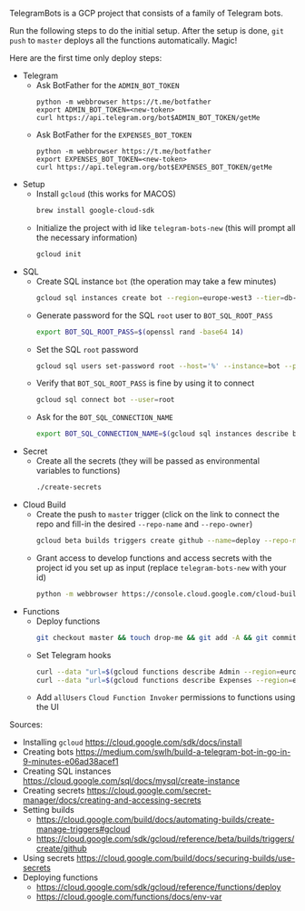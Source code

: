TelegramBots is a GCP project that consists of a family of Telegram bots.

Run the following steps to do the initial setup. After the setup is done, `git push` to `master` deploys all the functions automatically. Magic!

Here are the first time only deploy steps:
- Telegram
  - Ask BotFather for the `ADMIN_BOT_TOKEN`
    ```
    python -m webbrowser https://t.me/botfather
    export ADMIN_BOT_TOKEN=<new-token>
    curl https://api.telegram.org/bot$ADMIN_BOT_TOKEN/getMe
    ```
  - Ask BotFather for the `EXPENSES_BOT_TOKEN`
    ```
    python -m webbrowser https://t.me/botfather
    export EXPENSES_BOT_TOKEN=<new-token>
    curl https://api.telegram.org/bot$EXPENSES_BOT_TOKEN/getMe
    ```
- Setup
  - Install `gcloud` (this works for MACOS)
    ```bash
    brew install google-cloud-sdk
    ```
  - Initialize the project with id like `telegram-bots-new` (this will prompt all the necessary information)
    ```bash
    gcloud init
    ```
- SQL
  - Create SQL instance `bot` (the operation may take a few minutes)
    ```bash
    gcloud sql instances create bot --region=europe-west3 --tier=db-f1-micro
    ```
  - Generate password for the SQL `root` user to `BOT_SQL_ROOT_PASS`
    ```bash
    export BOT_SQL_ROOT_PASS=$(openssl rand -base64 14)
    ```
  - Set the SQL `root` password
    ```bash
    gcloud sql users set-password root --host='%' --instance=bot --password=$BOT_SQL_ROOT_PASS
    ```
  - Verify that `BOT_SQL_ROOT_PASS` is fine by using it to connect
    ```bash
    gcloud sql connect bot --user=root
    ```
  - Ask for the `BOT_SQL_CONNECTION_NAME`
    ```bash
    export BOT_SQL_CONNECTION_NAME=$(gcloud sql instances describe bot --format=json | jq -r .connectionName)
    ```
- Secret
  - Create all the secrets (they will be passed as environmental variables to functions)
    ```bash
    ./create-secrets
    ```
- Cloud Build
  - Create the push to `master` trigger (click on the link to connect the repo and fill-in the desired `--repo-name` and `--repo-owner`)
    ```bash
    gcloud beta builds triggers create github --name=deploy --repo-name=TelegramBots --branch-pattern="^master$" --repo-owner=nestoroprysk --build-config=cloudbuild.yaml
    ```
  - Grant access to develop functions and access secrets with the project id you set up as input (replace `telegram-bots-new` with your id)
    ```bash
    python -m webbrowser https://console.cloud.google.com/cloud-build/settings/service-account?folder=&organizationId=&project=telegram-bots-new 
    ```
- Functions
  - Deploy functions 
    ```bash
    git checkout master && touch drop-me && git add -A && git commit -m "Triggering the deploy of functions" && git push
    ```
  - Set Telegram hooks
    ```bash
    curl --data "url=$(gcloud functions describe Admin --region=europe-west3 --format=json | jq -r .httpsTrigger.url)" https://api.telegram.org/bot$ADMIN_BOT_TOKEN/SetWebhook
    curl --data "url=$(gcloud functions describe Expenses --region=europe-west3 --format=json | jq -r .httpsTrigger.url)" https://api.telegram.org/bot$EXPENSES_BOT_TOKEN/SetWebhook
    ```
  - Add `allUsers` `Cloud Function Invoker` permissions to functions using the UI

Sources:
- Installing `gcloud` https://cloud.google.com/sdk/docs/install
- Creating bots https://medium.com/swlh/build-a-telegram-bot-in-go-in-9-minutes-e06ad38acef1
- Creating SQL instances https://cloud.google.com/sql/docs/mysql/create-instance
- Creating secrets https://cloud.google.com/secret-manager/docs/creating-and-accessing-secrets
- Setting builds
  - https://cloud.google.com/build/docs/automating-builds/create-manage-triggers#gcloud 
  - https://cloud.google.com/sdk/gcloud/reference/beta/builds/triggers/create/github 
- Using secrets https://cloud.google.com/build/docs/securing-builds/use-secrets
- Deploying functions
  - https://cloud.google.com/sdk/gcloud/reference/functions/deploy
  - https://cloud.google.com/functions/docs/env-var
